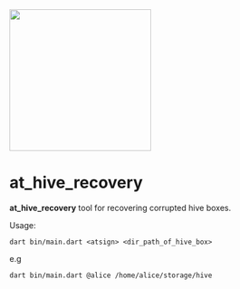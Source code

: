 <img width=250px src="https://atsign.dev/assets/img/@platform_logo_grey.svg?sanitize=true">

# at_hive_recovery

**at_hive_recovery** tool for recovering corrupted hive boxes.

Usage:

```
dart bin/main.dart <atsign> <dir_path_of_hive_box>
```

e.g 

```
dart bin/main.dart @alice /home/alice/storage/hive
```